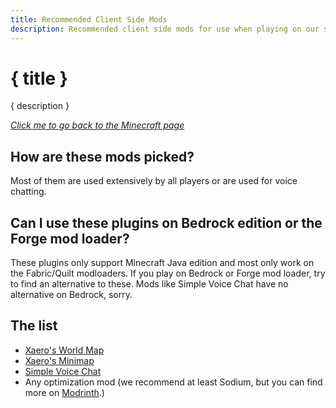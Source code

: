 ```yaml
---
title: Recommended Client Side Mods
description: Recommended client side mods for use when playing on our server.
---
```


# { title }

{ description }

_[Click me to go back to the Minecraft page](/minecraft)_

## How are these mods picked?

Most of them are used extensively by all players or are used for voice chatting.

## Can I use these plugins on Bedrock edition or the Forge mod loader?

These plugins only support Minecraft Java edition and most only work on the Fabric/Quilt modloaders. If you play on Bedrock or Forge mod loader, try to find an alternative to these. Mods like Simple Voice Chat have no alternative on Bedrock, sorry.

## The list

-   [Xaero's World Map](https://www.curseforge.com/minecraft/mc-mods/xaeros-world-map/)
-   [Xaero's Minimap](https://www.curseforge.com/minecraft/mc-mods/xaeros-minimap/)
-   [Simple Voice Chat](https://modrinth.com/mod/simple-voice-chat/)
-   Any optimization mod (we recommend at least Sodium, but you can find more on [Modrinth](https://modrinth.com/).)
